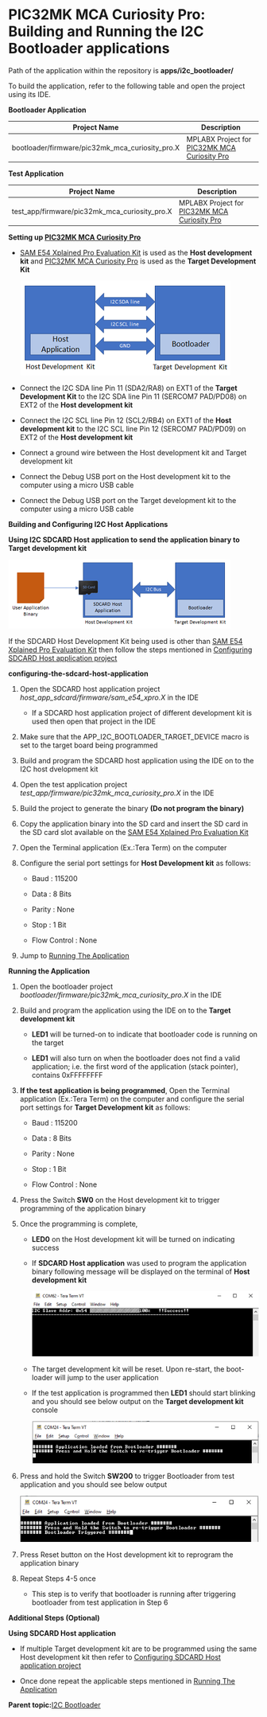 # PIC32MK MCA Curiosity Pro: Building and Running the I2C Bootloader applications

Path of the application within the repository is **apps/i2c\_bootloader/**

To build the application, refer to the following table and open the project using its IDE.

**Bootloader Application**

|Project Name|Description|
|------------|-----------|
|bootloader/firmware/pic32mk\_mca\_curiosity\_pro.X|MPLABX Project for [PIC32MK MCA Curiosity Pro](https://www.microchip.com/en-us/development-tool/EV15D86A)|

**Test Application**

|Project Name|Description|
|------------|-----------|
|test\_app/firmware/pic32mk\_mca\_curiosity\_pro.X|MPLABX Project for [PIC32MK MCA Curiosity Pro](https://www.microchip.com/en-us/development-tool/EV15D86A)|

**Setting up [PIC32MK MCA Curiosity Pro](https://www.microchip.com/en-us/development-tool/EV15D86A)**

-   [SAM E54 Xplained Pro Evaluation Kit](https://www.microchip.com/developmenttools/ProductDetails/atsame54-xpro) is used as the **Host development kit** and [PIC32MK MCA Curiosity Pro](https://www.microchip.com/en-us/development-tool/EV15D86A) is used as the **Target Development Kit**

    ![i2c_bootloader_host_target_connection](GUID-F8F581BB-09A3-46F9-AFF4-062DD2811E65-low.png)

-   Connect the I2C SDA line Pin 11 \(SDA2/RA8\) on EXT1 of the **Target Development Kit** to the I2C SDA line Pin 11 \(SERCOM7 PAD/PD08\) on EXT2 of the **Host development kit**

-   Connect the I2C SCL line Pin 12 \(SCL2/RB4\) on EXT1 of the **Host development kit** to the I2C SCL line Pin 12 \(SERCOM7 PAD/PD09\) on EXT2 of the **Host development kit**

-   Connect a ground wire between the Host development kit and Target development kit

-   Connect the Debug USB port on the Host development kit to the computer using a micro USB cable

-   Connect the Debug USB port on the Target development kit to the computer using a micro USB cable


**Building and Configuring I2C Host Applications**

**Using I2C SDCARD Host application to send the application binary to Target development kit**

![host_app_sdcard_setup](GUID-D175F964-8EE5-4362-9F37-A4DC77454196-low.png)

If the SDCARD Host Development Kit being used is other than [SAM E54 Xplained Pro Evaluation Kit](https://www.microchip.com/developmenttools/ProductDetails/atsame54-xpro) then follow the steps mentioned in [Configuring SDCARD Host application project](GUID-8D59C55C-A3C0-4F4F-A391-F30292F6FC9F.md)

**configuring-the-sdcard-host-application**

1.  Open the SDCARD host application project *host\_app\_sdcard/firmware/sam\_e54\_xpro.X* in the IDE

    -   If a SDCARD host application project of different development kit is used then open that project in the IDE

2.  Make sure that the APP\_I2C\_BOOTLOADER\_TARGET\_DEVICE macro is set to the target board being programmed

3.  Build and program the SDCARD host application using the IDE on to the I2C host dvelopment kit

4.  Open the test application project *test\_app/firmware/pic32mk\_mca\_curiosity\_pro.X* in the IDE

5.  Build the project to generate the binary **\(Do not program the binary\)**

6.  Copy the application binary into the SD card and insert the SD card in the SD card slot available on the [SAM E54 Xplained Pro Evaluation Kit](https://www.microchip.com/developmenttools/ProductDetails/atsame54-xpro)

7.  Open the Terminal application \(Ex.:Tera Term\) on the computer

8.  Configure the serial port settings for **Host Development kit** as follows:

    -   Baud : 115200

    -   Data : 8 Bits

    -   Parity : None

    -   Stop : 1 Bit

    -   Flow Control : None

9.  Jump to [Running The Application](#running-the-application)


**Running the Application**

1.  Open the bootloader project *bootloader/firmware/pic32mk\_mca\_curiosity\_pro.X* in the IDE

2.  Build and program the application using the IDE on to the **Target development kit**

    -   **LED1** will be turned-on to indicate that bootloader code is running on the target

    -   **LED1** will also turn on when the bootloader does not find a valid application; i.e. the first word of the application \(stack pointer\), contains 0xFFFFFFFF

3.  **If the test application is being programmed**, Open the Terminal application \(Ex.:Tera Term\) on the computer and configure the serial port settings for **Target Development kit** as follows:

    -   Baud : 115200

    -   Data : 8 Bits

    -   Parity : None

    -   Stop : 1 Bit

    -   Flow Control : None

4.  Press the Switch **SW0** on the Host development kit to trigger programming of the application binary

5.  Once the programming is complete,

    -   **LED0** on the Host development kit will be turned on indicating success

    -   If **SDCARD Host application** was used to program the application binary following message will be displayed on the terminal of **Host development kit**

        ![i2c_bootloader_host_app_sdcard_output](GUID-64A63848-053C-4E65-8C2C-15E4A911DB65-low.png)

    -   The target development kit will be reset. Upon re-start, the boot-loader will jump to the user application

    -   If the test application is programmed then **LED1** should start blinking and you should see below output on the **Target development kit** console

        ![output](GUID-304634AD-F02D-4BFA-A530-C651923A9146-low.png)

6.  Press and hold the Switch **SW200** to trigger Bootloader from test application and you should see below output

    ![output](GUID-0DB8F538-D7FC-48CB-B30D-CB9F983C7047-low.png)

7.  Press Reset button on the Host development kit to reprogram the application binary

8.  Repeat Steps 4-5 once

    -   This step is to verify that bootloader is running after triggering bootloader from test application in Step 6


**Additional Steps \(Optional\)**

**Using SDCARD Host application**

-   If multiple Target development kit are to be programmed using the same Host development kit then refer to [Configuring SDCARD Host application project](GUID-8D59C55C-A3C0-4F4F-A391-F30292F6FC9F.md)

-   Once done repeat the applicable steps mentioned in [Running The Application](#running-the-application)


**Parent topic:**[I2C Bootloader](GUID-C4C2DFDC-C41B-4AB4-A500-170B6B69DF51.md)

